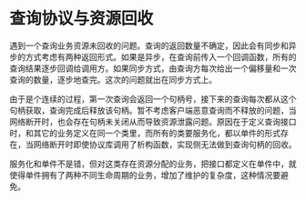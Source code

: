 查询协议与资源回收
====
遇到一个查询业务资源未回收的问题。查询的返回数量不确定，因此会有同步和异步的方式考虑有两种返回形式。如果是异步，在查询前传入一个回调函数，所有的查询结果逐步回调给调用方。如果同步方式，由查询方每次给出一个偏移量和一次查询的数量，逐步地查完。这次的问题就出在同步方式上。

由于是个连续的过程，第一次查询会返回一个句柄号，接下来的查询每次都从这个句柄获取，查询完成后释放该句柄。暂不考虑客户端恶意查询而不释放的问题，当网络断开时，也会存在句柄未关闭从而导致资源泄露问题。原因在于定义查询接口时，和其它的业务定义在同一个类里，而所有的类要服务化，都以单件的形式存在，当网络断开时即使协议库调用了析构函数，实现侧无法做到查询句柄的回收。

服务化和单件不是错，但对这类存在资源分配的业务，把接口都定义在单件中，就使得单件拥有了两种不同生命周期的业务，增加了维护的复杂度，这种情况要避免。
